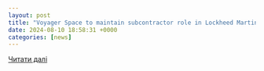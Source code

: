 ```yaml
---
layout: post
title: "Voyager Space to maintain subcontractor role in Lockheed Martin’s missile program"
date: 2024-08-10 18:58:31 +0000
categories: [news]
---
```


[Читати далі](https://spacenews.com/voyager-space-to-maintain-subcontractor-role-in-lockheed-martins-missile-program/)
